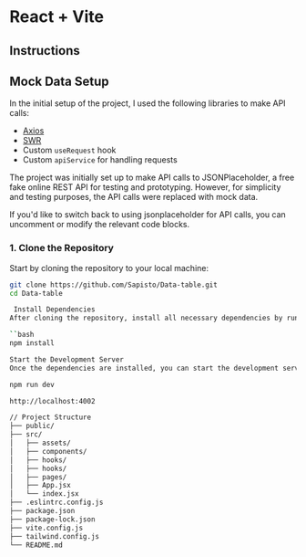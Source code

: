 # React + Vite

## Instructions

## Mock Data Setup

In the initial setup of the project, I used the following libraries to make API calls:

- [Axios](https://axios-http.com/)
- [SWR](https://swr.vercel.app/)
- Custom `useRequest` hook
- Custom `apiService` for handling requests

The project was initially set up to make API calls to JSONPlaceholder, a free fake online REST API for testing and prototyping. However, for simplicity and testing purposes, the API calls were replaced with mock data.

If you'd like to switch back to using jsonplaceholder for API calls, you can uncomment or modify the relevant code blocks.

### 1. Clone the Repository

Start by cloning the repository to your local machine:

```bash
git clone https://github.com/Sapisto/Data-table.git
cd Data-table

 Install Dependencies
After cloning the repository, install all necessary dependencies by running the following command:

``bash
npm install

Start the Development Server
Once the dependencies are installed, you can start the development server by running:

npm run dev

http://localhost:4002

// Project Structure
├── public/
├── src/
│   ├── assets/
│   ├── components/
│   ├── hooks/
│   ├── hooks/
│   ├── pages/
│   ├── App.jsx
│   └── index.jsx
├── .eslintrc.config.js
├── package.json
├── package-lock.json
├── vite.config.js
├── tailwind.config.js
└── README.md
